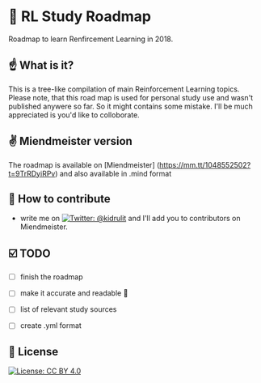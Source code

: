 # 🚀 RL Study Roadmap 
Roadmap to learn Renfircement Learning in 2018.

## ☝️ What is it?
This is a tree-like compilation of main Reinforcement Learning topics.
Please note, that this road map is used for personal study use and wasn't published anywere so far. 
So it might contains some mistake. I'll be much appreciated is you'd like to colloborate.


## ✌️ Miendmeister version
The roadmap is available on [Miendmeister] (https://mm.tt/1048552502?t=9TrRDyiRPv) and also available in .mind format


## 🤝 How to contribute

- write me on [![Twitter: @kidrulit](https://img.shields.io/badge/twitter-@kidrulit-4d66b3.svg?style=flat)](https://twitter.com/kidrulit) and I'll add you to contributors on Miendmeister.


## ☑️ TODO
- [ ] finish the roadmap
- [ ] make it accurate and readable 🤦
- [ ] list of relevant study sources
- [ ] create .yml format 


## 📃 License

[![License: CC BY 4.0](https://img.shields.io/badge/License-CC%20BY%204.0-lightgrey.svg)](https://creativecommons.org/licenses/by/4.0/)
